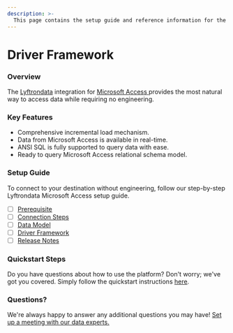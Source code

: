 ```yaml
---
description: >-
  This page contains the setup guide and reference information for the Microsoft Access source connector.
---
```


# Driver Framework

### Overview

The [Lyftrondata](https://www.lyftrondata.com/) integration for [Microsoft Access](https://www.lyftrondata.com/integration/microsoft-access/)[ ](https://www.lyftrondata.com/integration/microsoft-access/)provides the most natural way to access data while requiring no engineering.

### Key Features

* Comprehensive incremental load mechanism.
* Data from Microsoft Access is available in real-time.&#x20;
* ANSI SQL is fully supported to query data with ease.
* Ready to query Microsoft Access relational schema model.

### Setup Guide

To connect to your destination without engineering, follow our step-by-step Lyftrondata Microsoft Access setup guide.

* [ ] [Prerequisite](../../technology-analytics/microsoft-access/prerequisite.md)
* [ ] [Connection Steps](../../technology-analytics/microsoft-access/connection-steps.md)
* [ ] [Data Model](../../technology-analytics/microsoft-access/data-model/)
* [ ] [Driver Framework](../../technology-analytics/microsoft-access/driver-framework/)
* [ ] [Release Notes](../../technology-analytics/microsoft-access/release-notes.md)

### Quickstart Steps

Do you have questions about how to use the platform? Don't worry; we've got you covered. Simply follow the quickstart instructions [here](../../../quickstart-steps.md).

### Questions? <a href="#questions" id="questions"></a>

We're always happy to answer any additional questions you may have! [Set up a meeting with our data experts.](https://www.lyftrondata.com/book-a-meeting/)


